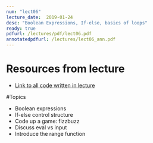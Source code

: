```yaml
---
num: "lect06"
lecture_date:  2019-01-24
desc: "Boolean Expressions, If-else, basics of loops"
ready: true
pdfurl: /lectures/pdf/lect06.pdf
annotatedpdfurl: /lectures/lect06_ann.pdf
---
```


# Resources from lecture

* [Link to all code written in lecture](https://github.com/ucsb-cs8-w19-mirza/cs8-w19-lectures)

#Topics
* Boolean expressions
* If-else control structure 
* Code up a game: fizzbuzz
* Discuss eval vs input
* Introduce the range function